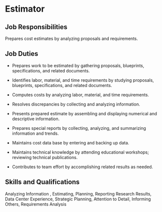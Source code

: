 # Estimator

## Job Responsibilities

Prepares cost estimates by analyzing proposals and requirements.

## Job Duties

* Prepares work to be estimated by gathering proposals, blueprints, specifications, and related documents.

* Identifies labor, material, and time requirements by studying proposals, blueprints, specifications, and related documents.

* Computes costs by analyzing labor, material, and time requirements.

* Resolves discrepancies by collecting and analyzing information.

* Presents prepared estimate by assembling and displaying numerical and descriptive information.

* Prepares special reports by collecting, analyzing, and summarizing information and trends.

* Maintains cost data base by entering and backing up data.

* Maintains technical knowledge by attending educational workshops; reviewing technical publications.

* Contributes to team effort by accomplishing related results as needed.

## Skills and Qualifications

Analyzing Information , Estimating, Planning, Reporting Research Results, Data Center Experience, Strategic Planning, Attention to Detail, Informing Others, Requirements Analysis

